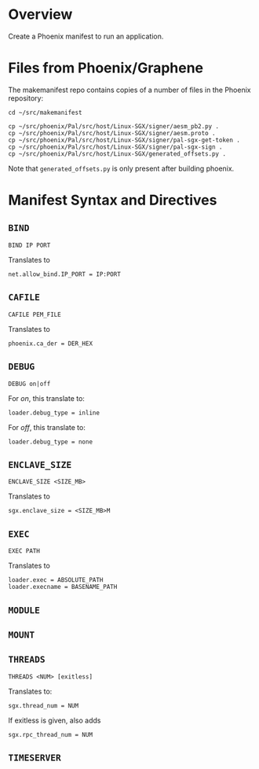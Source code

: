 Overview
========

Create a Phoenix manifest to run an application.


Files from Phoenix/Graphene
===========================

The makemanifest repo contains copies of a number of files in the Phoenix
repository: 

```
cd ~/src/makemanifest

cp ~/src/phoenix/Pal/src/host/Linux-SGX/signer/aesm_pb2.py .
cp ~/src/phoenix/Pal/src/host/Linux-SGX/signer/aesm.proto .
cp ~/src/phoenix/Pal/src/host/Linux-SGX/signer/pal-sgx-get-token .
cp ~/src/phoenix/Pal/src/host/Linux-SGX/signer/pal-sgx-sign .
cp ~/src/phoenix/Pal/src/host/Linux-SGX/generated_offsets.py .
```

Note that `generated_offsets.py` is only present after building phoenix.



Manifest Syntax and Directives
==============================

`BIND`
------

```
BIND IP PORT
```

Translates to

```
net.allow_bind.IP_PORT = IP:PORT
```

`CAFILE`
--------

```
CAFILE PEM_FILE
```

Translates to

```
phoenix.ca_der = DER_HEX
```


`DEBUG`
-------

```
DEBUG on|off
```

For *on*, this translate to:

```
loader.debug_type = inline
```

For *off*, this translate to:

```
loader.debug_type = none
```


`ENCLAVE_SIZE`
--------------

```
ENCLAVE_SIZE <SIZE_MB>
```

Translates to

```
sgx.enclave_size = <SIZE_MB>M
```


`EXEC`
------

```
EXEC PATH
```

Translates to

```
loader.exec = ABSOLUTE_PATH
loader.execname = BASENAME_PATH
```


`MODULE`
--------


`MOUNT`
-------


`THREADS`
---------

```
THREADS <NUM> [exitless]
```

Translates to:

```
sgx.thread_num = NUM
```

If exitless is given, also adds

```
sgx.rpc_thread_num = NUM
```



`TIMESERVER`
------------

